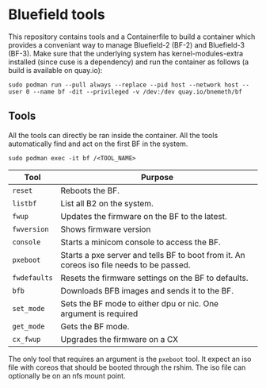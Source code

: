 # Bluefield tools
This repository contains tools and a Containerfile to build a container which provides a conveniant way to manage Bluefield-2 (BF-2) and Bluefield-3 (BF-3). Make sure that the underlying system has kernel-modules-extra installed (since cuse is a dependency) and run the container as follows (a build is available on quay.io):

```
sudo podman run --pull always --replace --pid host --network host --user 0 --name bf -dit --privileged -v /dev:/dev quay.io/bnemeth/bf
```

## Tools

All the tools can directly be ran inside the container. All the tools automatically find and act on the first BF in the system.

```
sudo podman exec -it bf /<TOOL_NAME>
```

| Tool         | Purpose                                                                                  |
|--------------|------------------------------------------------------------------------------------------|
| `reset`      | Reboots the BF.                                                                          |
| `listbf`     | List all B2 on the system.                                                               |
| `fwup`       | Updates the firmware on the BF to the latest.                                            |
| `fwversion`  | Shows firmware version                                                                   |
| `console`    | Starts a minicom console to access the BF.                                               |
| `pxeboot`    | Starts a pxe server and tells BF to boot from it. An coreos iso file needs to be passed. |
| `fwdefaults` | Resets the firmware settings on the BF to defaults.                                      |
| `bfb`        | Downloads BFB images and sends it to the BF.                                             |
| `set_mode`   | Sets the BF mode to either dpu or nic. One argument is required                          |
| `get_mode`   | Gets the BF mode.                                                                        |
| `cx_fwup`    | Upgrades the firmware on a CX                                                            |

The only tool that requires an argument is the `pxeboot` tool. It expect an iso file with coreos that should
be booted through the rshim. The iso file can optionally be on an nfs mount point.
